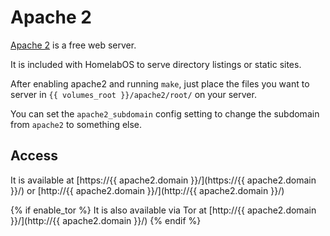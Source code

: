 # Apache 2

[Apache 2](https://httpd.apache.org/) is a free web server.

It is included with HomelabOS to serve directory listings or static sites.

After enabling apache2 and running `make`, just place the files you want to
server in `{{ volumes_root }}/apache2/root/` on your server.

You can set the `apache2_subdomain` config setting to change the subdomain
from `apache2` to something else.

## Access

It is available at [https://{{ apache2.domain }}/](https://{{ apache2.domain }}/) or [http://{{ apache2.domain }}/](http://{{ apache2.domain }}/)

{% if enable_tor %}
It is also available via Tor at [http://{{ apache2.domain }}/](http://{{ apache2.domain }}/)
{% endif %}
